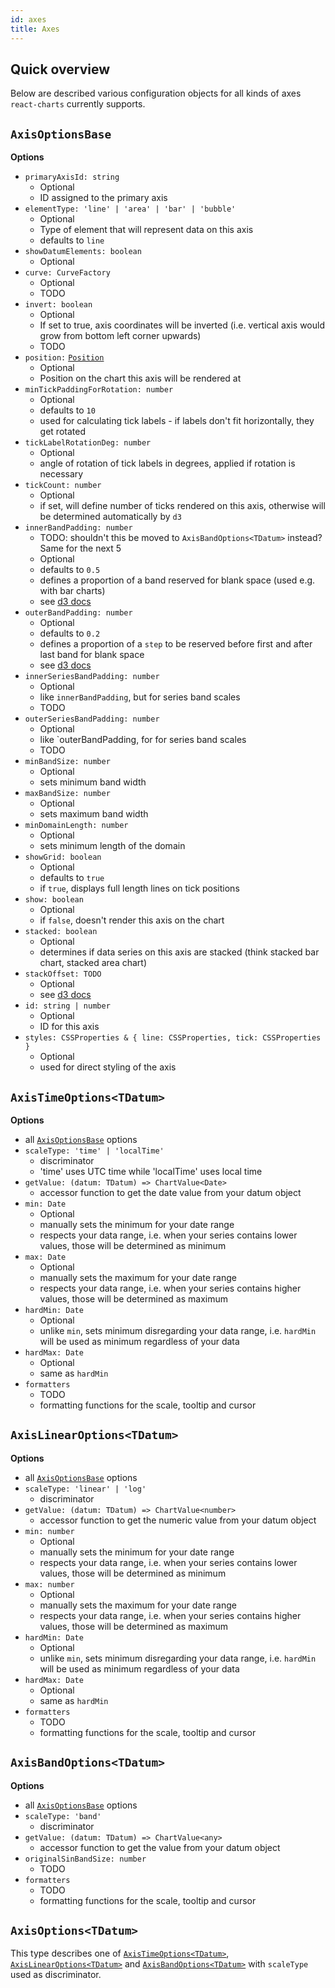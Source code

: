 ```yaml
---
id: axes
title: Axes
---
```


## Quick overview

Below are described various configuration objects for all kinds of axes `react-charts` currently supports.

## `AxisOptionsBase`

**Options**

- `primaryAxisId: string`
  - Optional
  - ID assigned to the primary axis
- `elementType: 'line' | 'area' | 'bar' | 'bubble'`
  - Optional
  - Type of element that will represent data on this axis
  - defaults to `line`
- `showDatumElements: boolean`
  - Optional
- `curve: CurveFactory`
  - Optional
  - TODO
- `invert: boolean`
  - Optional
  - If set to true, axis coordinates will be inverted (i.e. vertical axis would grow from bottom left corner upwards)
  - TODO
- `position:` [`Position`](./helpers#position)
  - Optional
  - Position on the chart this axis will be rendered at
- `minTickPaddingForRotation: number`
  - Optional
  - defaults to `10`
  - used for calculating tick labels - if labels don't fit horizontally, they get rotated
- `tickLabelRotationDeg: number`
  - Optional
  - angle of rotation of tick labels in degrees, applied if rotation is necessary
- `tickCount: number`
  - Optional
  - if set, will define number of ticks rendered on this axis, otherwise will be determined automatically by `d3`
- `innerBandPadding: number`
  - TODO: shouldn't this be moved to `AxisBandOptions<TDatum>` instead? Same for the next 5
  - Optional
  - defaults to `0.5`
  - defines a proportion of a band reserved for blank space (used e.g. with bar charts)
  - see [d3 docs](https://github.com/d3/d3-scale/blob/v4.0.0/README.md#band_paddingInner)
- `outerBandPadding: number`
  - Optional
  - defaults to `0.2`
  - defines a proportion of a `step` to be reserved before first and after last band for blank space
  - see [d3 docs](https://github.com/d3/d3-scale/blob/v4.0.0/README.md#band_paddingOuter)
- `innerSeriesBandPadding: number`
  - Optional
  - like `innerBandPadding`, but for series band scales
  - TODO
- `outerSeriesBandPadding: number`
  - Optional
  - like `outerBandPadding, for for series band scales
  - TODO
- `minBandSize: number`
  - Optional
  - sets minimum band width
- `maxBandSize: number`
  - Optional
  - sets maximum band width
- `minDomainLength: number`
  - Optional
  - sets minimum length of the domain
- `showGrid: boolean`
  - Optional
  - defaults to `true`
  - if `true`, displays full length lines on tick positions
- `show: boolean`
  - Optional
  - if `false`, doesn't render this axis on the chart
- `stacked: boolean`
  - Optional
  - determines if data series on this axis are stacked (think stacked bar chart, stacked area chart)
- `stackOffset: TODO`
  - Optional
  - see [d3 docs](https://github.com/d3/d3-shape/blob/v3.0.1/README.md#stack-offsets)
- `id: string | number`
  - Optional
  - ID for this axis
- `styles: CSSProperties & { line: CSSProperties, tick: CSSProperties }`
  - Optional
  - used for direct styling of the axis

## `AxisTimeOptions<TDatum>`

**Options**

- all [`AxisOptionsBase`](#axisoptionsbase) options
- `scaleType: 'time' | 'localTime'`
  - discriminator
  - 'time' uses UTC time while 'localTime' uses local time
- `getValue: (datum: TDatum) => ChartValue<Date>`
  - accessor function to get the date value from your datum object
- `min: Date`
  - Optional
  - manually sets the minimum for your date range
  - respects your data range, i.e. when your series contains lower values, those will be determined as minimum
- `max: Date`
  - Optional
  - manually sets the maximum for your date range
  - respects your data range, i.e. when your series contains higher values, those will be determined as maximum
- `hardMin: Date`
  - Optional
  - unlike `min`, sets minimum disregarding your data range, i.e. `hardMin` will be used as minimum regardless of your data
- `hardMax: Date`
  - Optional
  - same as `hardMin`
- `formatters`
  - TODO
  - formatting functions for the scale, tooltip and cursor

## `AxisLinearOptions<TDatum>`

**Options**

- all [`AxisOptionsBase`](#axisoptionsbase) options
- `scaleType: 'linear' | 'log'`
  - discriminator
- `getValue: (datum: TDatum) => ChartValue<number>`
  - accessor function to get the numeric value from your datum object
- `min: number`
  - Optional
  - manually sets the minimum for your date range
  - respects your data range, i.e. when your series contains lower values, those will be determined as minimum
- `max: number`
  - Optional
  - manually sets the maximum for your date range
  - respects your data range, i.e. when your series contains higher values, those will be determined as maximum
- `hardMin: Date`
  - Optional
  - unlike `min`, sets minimum disregarding your data range, i.e. `hardMin` will be used as minimum regardless of your data
- `hardMax: Date`
  - Optional
  - same as `hardMin`
- `formatters`
  - TODO
  - formatting functions for the scale, tooltip and cursor

## `AxisBandOptions<TDatum>`

**Options**

- all [`AxisOptionsBase`](#axisoptionsbase) options
- `scaleType: 'band'`
  - discriminator
- `getValue: (datum: TDatum) => ChartValue<any>`
  - accessor function to get the value from your datum object
- `originalSinBandSize: number`
  - TODO
- `formatters`
  - TODO
  - formatting functions for the scale, tooltip and cursor

## `AxisOptions<TDatum>`

This type describes one of [`AxisTimeOptions<TDatum>`](#axistimeoptionstdatum), [`AxisLinearOptions<TDatum>`](#axislinearoptionstdatum) and [`AxisBandOptions<TDatum>`](#axisbandoptionstdatum) with `scaleType` used as discriminator.
